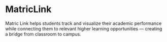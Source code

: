 # MatricLink
Matric Link helps students track and visualize their academic performance while connecting them to relevant higher learning opportunities — creating a bridge from classroom to campus.
